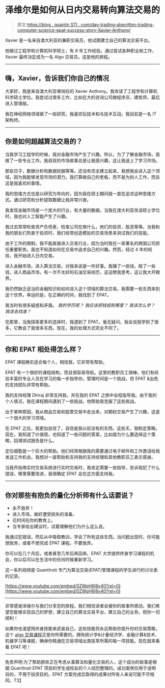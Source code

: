 # 泽维尔是如何从日内交易转向算法交易的

> 原文:[https://blog . quantin STI . com/day-trading-algorithm-trading-computer-science-epat-success-story-Xavier-Anthony/](https://blog.quantinsti.com/day-trading-algorithmic-trading-computer-science-epat-success-story-xavier-anthony/)

Xavier 是一名来自澳大利亚的兼职交易员，他试图建立自己的算法交易平台。

他做过工程学和计算机科学硕士，有 8 年工作经验。通过尝试各种职业和工作，Xavier 最终决定成为一名 Algo 交易员。这是他的旅程。

* * *

## 嗨，Xavier，告诉我们你自己的情况

大家好，我是来自澳大利亚堪培拉的 Xavier Anthony。我攻读了工程学和计算机科学硕士学位。我尝试过很多工作，比如在大的咨询公司做程序员、建筑师，最后进入管理层。

我在神经网络领域做了一些研究，我喜欢玩技术和与技术互动。我目前是一名 IT 架构师。

* * *

## 你是如何超越算法交易的？

当我学习工程学的时候，我对金融市场产生了兴趣。所以，为了了解金融市场，我做了一些专业工作。我叔叔的市场故事总是让我感兴趣，这让我迷上了学习市场。

那些日子，数据分析和数据挖掘等等。还没有完全建立起来，我想我会进入这个领域，因为我能够发现市场的潜力。我打算做自己的老板，而不是为别人工作，而且这是我喜欢的事情。

我的思维方式也是以研究为导向的，因为我在硕士期间就一直在追求这种思维方式。通过研究和分析提取数据让我非常兴奋。

我发现金融市场是一个庞大的行业，有大量的数据。当我在澳大利亚攻读硕士学位时，我也对人工智能产生了兴趣。

我过去常常检查资产负债表，检查公司在做什么，他们的投资，股息等等。当我和我的朋友们热衷于投资时，我们经常创造模拟的交易场景来测试我们的技能。

由于工作的限制，我不能直接进入交易行业，因为当时我在一家著名的跨国公司担任重要职务。我也不知道如何在交易中追求自己的兴趣。然而，经过 4 年的经验，我开始进入日内交易。

进入金融市场，进入算法交易，对我来说是一件好事。我赚了一些钱，赔了一些钱，进入商品市场，有一次不太好的石油交易经历，这迫使我思考。这让我大开眼界。

我仍然缺乏适当的金融知识和如何进入这个领域的算法交易。我需要一些东西来到这个世界。幸运的是，在正确的时间，我找到了 EPAT。

我当时有很多疑惑和矛盾。
*我的学历呢？*
*我应该把钱投到哪里？*
*我该怎么学？*
*我该去找谁？*

在那里，当我探索更多的选择时，我遇到了 EPAT。毫无疑问，我会说我学到了很多，它教会了我很多东西。现在，我的处理方式完全不同了。

* * *

## 你和 EPAT 相处得怎么样？

EPAT 课程确实适合每个人，相信我，它非常有帮助。

EPAT 有一个很好的课程结构，而且很容易导航。这里的教职员工很棒，他们有经验丰富的专业人员在学习的每一步指导你。管理时间是一个挑战，但 EPAT &出色的支持团队非常有帮助。

我的支持经理 Dhiraj 非常支持我，并在我的 EPAT 之旅中全程指导我。由于我的个人情况，我在课程期间遇到了一些挑战，他帮助我克服了这些挑战。

出于某种原因，我从商品交易和股票交易中走出来，对期权交易产生了兴趣，这是一个很大的学习领域。

在 EPAT 之后，我更加自信了，自信是我以前没有的东西。这些天，我制定策略。现在，我知道了价值观，也知道了一些问题的答案，比如我为什么要选择这个策略，回溯测试报告是什么。

定位细胞是一个巨大的帮助。他们经常根据我的需要通过电子邮件和工作邀请给我发送工作机会。我想对一直帮助和支持我的支持经理和其他教职员工表示感谢。

当我开始用实时交易系统进行实时交易时，我肯定需要一些指导，告诉我犯了什么错误，哪里需要改进，我很确定 EPAT 会在这方面支持我。

* * *

## 你对那些有抱负的量化分析师有什么话要说？

*   永不放弃！
*   进入市场，做好遭受损失的准备。
*   花时间在你的教育上。
*   当专家给出建议时，试着理解他们为什么这么说。

我通过犯错误，然后从中吸取教训，学会了所有这些东西。当问题出现时，你可能想放弃，或者不想完成 EPAT 课程。不要放弃。

你可以在几个月后，或者甚至几年后再回来。EPAT 大学提供终身学习课程的机会，你以后可以在生活中的任何时候重新学习。

这一系列视频是 QuantInsti 专门为算法交易(EPAT)管理课程的学生进行的讨论表的记录。

[https://www.youtube.com/embed/0ZWqH6l8v40?rel=0](https://www.youtube.com/embed/0ZWqH6l8v40?rel=0)

* * *

非常感谢泽维尔与我们分享您的旅程。我们相信读者会被你的故事所感动。我们希望您能够实现自己的梦想，建立自己的算法交易平台，建立自己的业务。祝你一切顺利！

如果你也渴望用终身技能来武装自己，这些技能将永远帮助你提升你的交易策略，这个 [algo 交易课程](https://www.quantinsti.com/epat)正是你所需要的。拥有统计学&计量经济学、金融计算&技术、机器学习等课题，确保你精通在交易领域出类拔萃所需的每一项技能。现在就来看看 EPAT 吧！

* * *

免责声明:为了帮助那些正在考虑从事算法和量化交易的人，这个成功的故事是根据 QuantInsti EPAT 项目的学生或校友的个人经历整理的。成功案例仅用于说明目的，不用于投资目的。EPAT 方案完成后取得的成果对所有人来说可能不尽相同。T3】